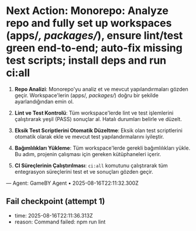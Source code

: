 # Next Action: Monorepo: Analyze repo and fully set up workspaces (apps/*, packages/*), ensure lint/test green end-to-end; auto-fix missing test scripts; install deps and run ci:all

1. **Repo Analizi**: Monorepo'yu analiz et ve mevcut yapılandırmaları gözden geçir. Workspace'lerin (apps/*, packages/*) doğru bir şekilde ayarlandığından emin ol.

2. **Lint ve Test Kontrolü**: Tüm workspace'lerde lint ve test işlemlerini çalıştırarak yeşil (PASS) sonuçlar al. Hatalı durumları belirle ve düzelt.

3. **Eksik Test Scriptlerini Otomatik Düzeltme**: Eksik olan test scriptlerini otomatik olarak ekle ve mevcut test yapılandırmalarını iyileştir.

4. **Bağımlılıkları Yükleme**: Tüm workspace'lerde gerekli bağımlılıkları yükle. Bu adım, projenin çalışması için gereken kütüphaneleri içerir.

5. **CI Süreçlerinin Çalıştırılması**: `ci:all` komutunu çalıştırarak tüm entegrasyon süreçlerini test et ve sonuçları gözden geçir.

— Agent: GameBY Agent • 2025-08-16T22:11:32.300Z


## Fail checkpoint (attempt 1)
- time: 2025-08-16T22:11:36.313Z
- reason: Command failed: npm run lint
